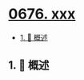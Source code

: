 # [0676. xxx](https://github.com/Tdahuyou/TNotes.leetcode/tree/main/notes/0676.%20xxx)

<!-- region:toc -->

- [1. 📝 概述](#1--概述)

<!-- endregion:toc -->

## 1. 📝 概述

